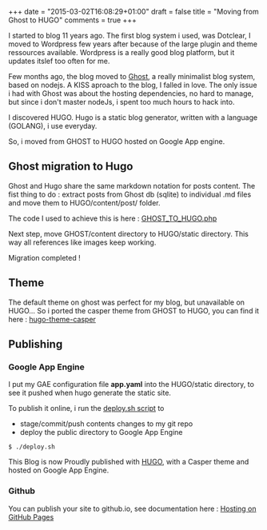 +++
date = "2015-03-02T16:08:29+01:00"
draft = false
title = "Moving from Ghost to HUGO"
comments = true
+++

I started to blog 11 years ago.
The first blog system i used, was Dotclear, I moved to Wordpress few years after because of the large plugin and theme ressources available.
Wordpress is a really good blog platform, but it updates itslef too often for me.

Few months ago, the blog moved to [Ghost](https://ghost.org), a really minimalist blog system, based on nodejs. 
A KISS aproach to the blog, I falled in love.
The only issue i had with Ghost was about the hosting dependencies, no hard to manage, but since i don't master nodeJs, i spent too much hours to hack into.

I discovered HUGO.
Hugo is a static blog generator, written with a language (GOLANG), i use everyday.

So, i moved from GHOST to HUGO hosted on Google App engine.

## Ghost migration to Hugo 
Ghost and Hugo share the same markdown notation for posts content.
The fist thing to do : extract posts from Ghost db (sqlite) to individual .md files and move them to HUGO/content/post/ folder.

The code I used to achieve this is here : [GHOST_TO_HUGO.php](https://gist.github.com/vjeantet/d1f6cf824a2344dd6b4e)

Next step, move GHOST/content directory to HUGO/static directory.
This way all references like images keep working.

Migration completed ! 

## Theme
The default theme on ghost was perfect for my blog, but unavailable on HUGO… So i ported the casper theme from GHOST to HUGO, you can find it here : [hugo-theme-casper](https://github.com/vjeantet/hugo-theme-casper)

## Publishing
### Google App Engine
I put my GAE configuration file **app.yaml**  into the HUGO/static directory, to see it pushed when hugo generate the static site.

To publish it online, i run the [deploy.sh script](https://github.com/vjeantet/vjeantet.fr/blob/master/deploy.sh) to 

* stage/commit/push contents changes to my git repo
* deploy the public directory to Google App Engine

```
$ ./deploy.sh
```

This Blog is now Proudly published with [HUGO](http://gohugo.io), with a Casper theme and hosted on Google App Engine.

### Github
You can publish your site to github.io, see documentation here : [Hosting on GitHub Pages](http://gohugo.io/tutorials/github-pages-blog/) 

